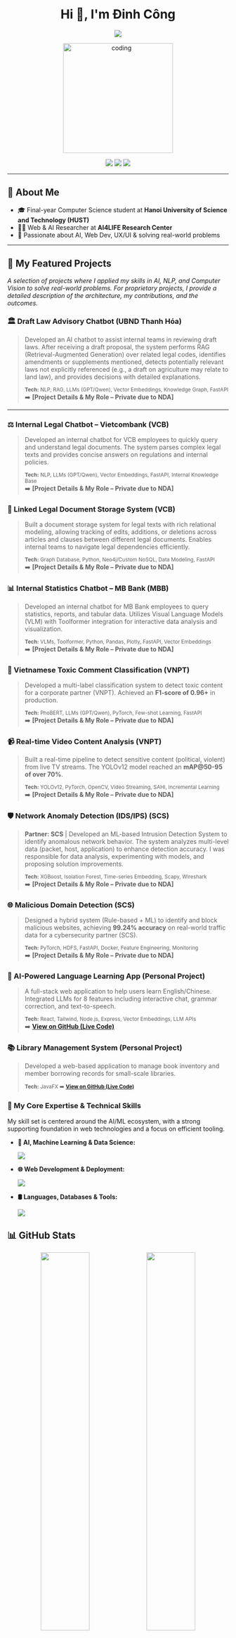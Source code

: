 <h1 align="center">Hi 👋, I'm Đinh Công </h1>

<p align="center">
  <img src="https://readme-typing-svg.herokuapp.com?font=Fira+Code&weight=500&size=24&duration=3000&pause=1000&color=36BCF7&center=true&vCenter=true&width=600&lines=AI+Researcher+%7C+Software+Developer;AI+Projects+%2F+Web+%2F+Mobile;Always+learning+%E2%9C%A8+Building+cool+things" />
</p>


<p align="center">
  <img src="https://media1.giphy.com/media/v1.Y2lkPTc5MGI3NjExdmt2Z20waXF3Z2czZmxmN3p1dmJmZjJzZ2VhbXY3djluN2YweDRxdSZlcD12MV9pbnRlcm5hbF9naWZfYnlfaWQmY3Q9Zw/EZr27ZbJwmjE9PGyLN/giphy.gif" width="250" alt="coding" />
</p>

<p align="center">
  <a href="mailto:bong1552004@gmail.com"><img src="https://img.shields.io/badge/Email-F54A4A?style=for-the-badge&logo=gmail&logoColor=white" /></a>
  <a href="https://github.com/ciTy1504"><img src="https://img.shields.io/badge/GitHub-181717?style=for-the-badge&logo=github&logoColor=white" /></a>
  <a href="https://portfolio-64c65.web.app"><img src="https://img.shields.io/badge/Portfolio-36BCF7?style=for-the-badge&logo=vercel&logoColor=white" /></a>
</p>

---

## 🧠 About Me

- 🎓 Final-year Computer Science student at **Hanoi University of Science and Technology (HUST)**
- 🧑‍🔬 Web & AI Researcher at **AI4LIFE Research Center**
- 🌱 Passionate about AI, Web Dev, UX/UI & solving real-world problems

---

## 🚀 My Featured Projects

_A selection of projects where I applied my skills in AI, NLP, and Computer Vision to solve real-world problems. For proprietary projects, I provide a detailed description of the architecture, my contributions, and the outcomes._

### 🏛️ Draft Law Advisory Chatbot (UBND Thanh Hóa)
> Developed an AI chatbot to assist internal teams in reviewing draft laws. After receiving a draft proposal, the system performs RAG (Retrieval-Augmented Generation) over related legal codes, identifies amendments or supplements mentioned, detects potentially relevant laws not explicitly referenced (e.g., a draft on agriculture may relate to land law), and provides decisions with detailed explanations.
>
> <sub>**Tech:** NLP, RAG, LLMs (GPT/Qwen), Vector Embeddings, Knowledge Graph, FastAPI</sub>  
> ➡️ **[Project Details & My Role – Private due to NDA]**

---
### ⚖️ Internal Legal Chatbot – Vietcombank (VCB)
> Developed an internal chatbot for VCB employees to quickly query and understand legal documents. The system parses complex legal texts and provides concise answers on regulations and internal policies.
>
> <sub>**Tech:** NLP, LLMs (GPT/Qwen), Vector Embeddings, FastAPI, Internal Knowledge Base</sub>  
> ➡️ **[Project Details & My Role – Private due to NDA]**

### 📄 Linked Legal Document Storage System (VCB)
> Built a document storage system for legal texts with rich relational modeling, allowing tracking of edits, additions, or deletions across articles and clauses between different legal documents. Enables internal teams to navigate legal dependencies efficiently.
>
> <sub>**Tech:** Graph Database, Python, Neo4j/Custom NoSQL, Data Modeling, FastAPI</sub>  
> ➡️ **[Project Details & My Role – Private due to NDA]**

### 📊 Internal Statistics Chatbot – MB Bank (MBB)
> Developed an internal chatbot for MB Bank employees to query statistics, reports, and tabular data. Utilizes Visual Language Models (VLM) with Toolformer integration for interactive data analysis and visualization.
>
> <sub>**Tech:** VLMs, Toolformer, Python, Pandas, Plotly, FastAPI, Vector Embeddings</sub>  
> ➡️ **[Project Details & My Role – Private due to NDA]**

### 💬 Vietnamese Toxic Comment Classification (VNPT)
> Developed a multi-label classification system to detect toxic content for a corporate partner (VNPT). Achieved an **F1-score of 0.96+** in production.
> 
> <sub>**Tech:** PhoBERT, LLMs (GPT/Qwen), PyTorch, Few-shot Learning, FastAPI</sub>  
> ➡️ **[Project Details & My Role – Private due to NDA]**

### 📹 Real-time Video Content Analysis (VNPT)
> Built a real-time pipeline to detect sensitive content (political, violent) from live TV streams. The YOLOv12 model reached an **mAP@50-95 of over 70%**.
>
> <sub>**Tech:** YOLOv12, PyTorch, OpenCV, Video Streaming, SAHI, Incremental Learning</sub>  
> ➡️ **[Project Details & My Role – Private due to NDA]**

### 🛡️ Network Anomaly Detection (IDS/IPS) (SCS)
> **Partner: SCS** | Developed an ML-based Intrusion Detection System to identify anomalous network behavior. The system analyzes multi-level data (packet, host, application) to enhance detection accuracy. I was responsible for data analysis, experimenting with models, and proposing solution improvements.
>
> <sub>**Tech:** XGBoost, Isolation Forest, Time-series Embedding, Scapy, Wireshark</sub>  
> ➡️ **[Project Details & My Role – Private due to NDA]**

### 🌐 Malicious Domain Detection (SCS)
> Designed a hybrid system (Rule-based + ML) to identify and block malicious websites, achieving **99.24% accuracy** on real-world traffic data for a cybersecurity partner (SCS).
>
> <sub>**Tech:** PyTorch, HDFS, FastAPI, Docker, Feature Engineering, Monitoring</sub>  
> ➡️ **[Project Details & My Role – Private due to NDA]**

### 🤖 AI-Powered Language Learning App (Personal Project)
> A full-stack web application to help users learn English/Chinese. Integrated LLMs for 8 features including interactive chat, grammar correction, and text-to-speech.
>
> <sub>**Tech:** React, Tailwind, Node.js, Express, Vector Embeddings, LLM APIs</sub>  
> ➡️ **[View on GitHub (Live Code)](https://github.com/ciTy1504/EngChi)**

### 📚 Library Management System (Personal Project)
> Developed a web-based application to manage book inventory and member borrowing records for small-scale libraries.
>
> <sub>**Tech:** JavaFX
> ➡️ **[View on GitHub (Live Code)](https://github.com/ciTy1504/MoneyManager-main)**

### 🧠 My Core Expertise & Technical Skills

My skill set is centered around the AI/ML ecosystem, with a strong supporting foundation in web technologies and a focus on efficient tooling.

- **🤖 AI, Machine Learning & Data Science:**
  <p align="left">
    <a href="https://skillicons.dev">
      <img src="https://skillicons.dev/icons?i=python,pytorch,tensorflow,sklearn,anaconda,opencv&cache_bust=1" />
    </a>
  </p>

- **🌐 Web Development & Deployment:**
  <p align="left">
    <a href="https://skillicons.dev">
      <img src="https://skillicons.dev/icons?i=js,ts,react,tailwind,vite,nextjs,nodejs,fastapi,firebase,flutter,flask,docker,supabase,aws,gcp&cache_bust=1" />
    </a>
  </p>
  
- **🛢️ Languages, Databases & Tools:**
  <p align="left">
    <a href="https://skillicons.dev">
      <img src="https://skillicons.dev/icons?i=java,cpp,c,bash,postgresql,mongodb,redis,git,github,vscode,pycharm,latex,notion&cache_bust=1" />
    </a>
  </p>
  
## 📊 GitHub Stats

<p align="center">
  <img src="https://github-readme-stats.vercel.app/api?username=ciTy1504&show_icons=true&theme=radical&count_private=true" width="47%" />
  <img src="https://github-readme-stats.vercel.app/api/top-langs/?username=ciTy1504&layout=compact&theme=radical&count_private=true&hide=css,html,shell,dockerfile" width="47%" />
</p>

---

## 📫 Connect with Me

<p align="center">
  <a href="mailto:bong1552004@gmail.com"><img src="https://img.shields.io/badge/Gmail-D14836?style=for-the-badge&logo=gmail&logoColor=white" /></a>
  <a href="https://github.com/ciTy1504"><img src="https://img.shields.io/badge/GitHub-000?style=for-the-badge&logo=github&logoColor=white" /></a>
  <a href="https://portfolio-64c65.web.app"><img src="https://img.shields.io/badge/Portfolio-000?style=for-the-badge&logo=vercel&logoColor=white" /></a>
</p>

---

<p align="center">
  <img src="https://capsule-render.vercel.app/api?type=waving&color=36BCF7&height=100&section=footer"/>
</p>
